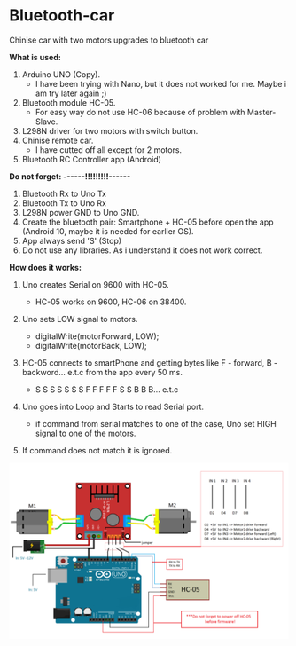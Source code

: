 # Bluetooth-car
Chinise car with two motors upgrades to bluetooth car

<b>What is used:</b>
1. Arduino UNO (Copy).        
    - I have been trying with Nano, but it does not worked for me. Maybe i am try later again ;)
2. Bluetooth module HC-05.    
    - For easy way do not use HC-06 because of problem with Master-Slave.
3. L298N driver for two motors with switch button.
4. Chinise remote car. 
    - I have cutted off all except for 2 motors.
5. Bluetooth RC Controller app (Android)


<b>Do not forget: ------!!!!!!!!!------</b>
1. Bluetooth Rx to Uno Tx
2. Bluetooth Tx to Uno Rx
3. L298N power GND to Uno GND.
4. Create the bluetooth pair: Smartphone + HC-05 before open the app (Android 10, maybe it is needed for earlier OS).
5. App always send 'S' (Stop)
6. Do not use any libraries. As i understand it does not work correct.


<b>How does it works:</b>
1. Uno creates Serial on 9600 with HC-05.
      - HC-05 works on 9600, HC-06 on 38400.

2. Uno sets LOW signal to motors.
      - digitalWrite(motorForward, LOW);
      - digitalWrite(motorBack, LOW);
      
3. HC-05 connects to smartPhone and getting bytes like F - forward, B - backword... e.t.c from the app every 50 ms.
     - S S S S S S S F F F F F S S B B B... e.t.c

4. Uno goes into Loop and Starts to read Serial port. 
      - if command from serial matches to one of the case, Uno set HIGH signal to one of the motors.

5. If command does not match it is ignored.


![](Images/HowTo.png)
